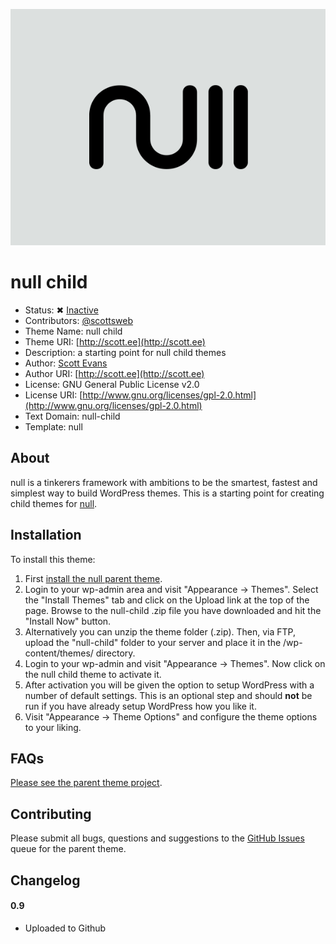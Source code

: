 ![null child logo](https://raw.githubusercontent.com/scottsweb/null-child/master/screenshot.png)

# null child

* Status: ✖ [Inactive](https://github.com/scottsweb/null/)
* Contributors: [@scottsweb](http://twitter.com/scottsweb)
* Theme Name: null child
* Theme URI: [http://scott.ee](http://scott.ee)
* Description: a starting point for null child themes
* Author: [Scott Evans](http://scott.ee)
* Author URI: [http://scott.ee](http://scott.ee)
* License: GNU General Public License v2.0
* License URI: [http://www.gnu.org/licenses/gpl-2.0.html](http://www.gnu.org/licenses/gpl-2.0.html)
* Text Domain: null-child
* Template: null

## About

null is a tinkerers framework with ambitions to be the smartest, fastest and simplest way to build WordPress themes. This is a starting point for creating child themes for [null](https://github.com/scottsweb/null).

## Installation

To install this theme:

1. First [install the null parent theme](https://github.com/scottsweb/null#installation).
1. Login to your wp-admin area and visit "Appearance -> Themes". Select the "Install Themes" tab and click on the Upload link at the top of the page. Browse to the null-child .zip file you have downloaded and hit the "Install Now" button.
1. Alternatively you can unzip the theme folder (.zip). Then, via FTP, upload the "null-child" folder to your server and place it in the /wp-content/themes/ directory.
1. Login to your wp-admin and visit "Appearance -> Themes". Now click on the null child theme to activate it.
1. After activation you will be given the option to setup WordPress with a number of default settings. This is an optional step and should **not** be run if you have already setup WordPress how you like it.
1. Visit "Appearance -> Theme Options" and configure the theme options to your liking. 

## FAQs

[Please see the parent theme project](https://github.com/scottsweb/null).

## Contributing 

Please submit all bugs, questions and suggestions to the [GitHub Issues](https://github.com/scottsweb/null/issues) queue for the parent theme.

## Changelog

#### 0.9
* Uploaded to Github

